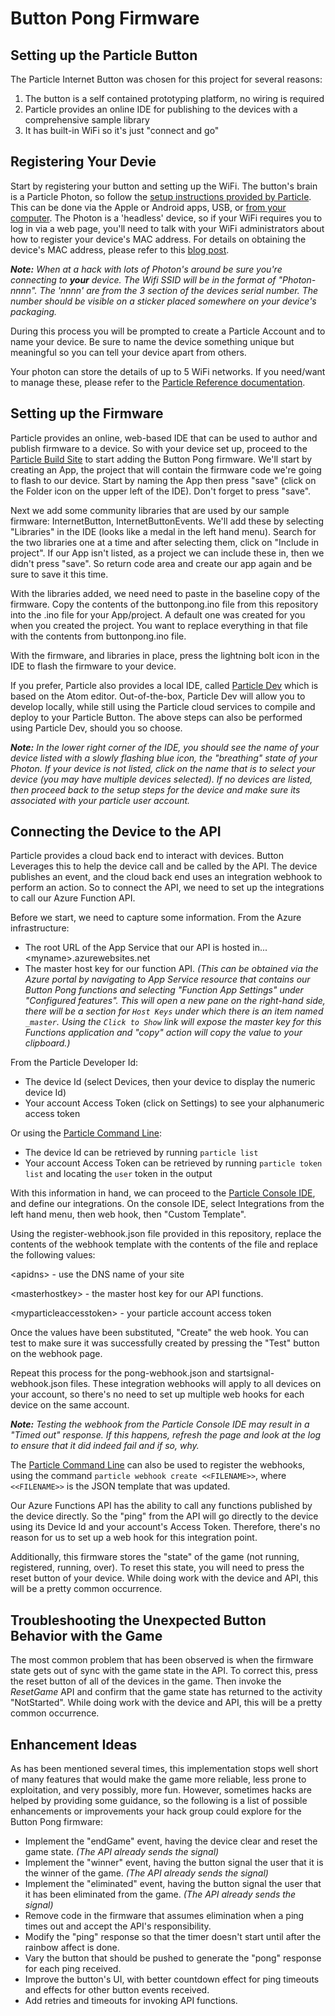 # Button Pong Firmware

## Setting up the Particle Button

The Particle Internet Button was chosen for this project for several reasons:

1. The button is a self contained prototyping platform, no wiring is required
1. Particle provides an online IDE for publishing to the devices with a comprehensive sample library
1. It has built-in WiFi so it's just "connect and go"

## Registering Your Devie

Start by registering your button and setting up the WiFi. The button's brain is a Particle Photon, so follow the [setup instructions provided by Particle](https://docs.particle.io/guide/tools-and-features/button/core/). This can be done via the Apple or Android apps, USB, or [from your computer](https://setup.particle.io/). The Photon is a 'headless' device, so if your WiFi requires you to log in via a web page, you'll need to talk with your WiFi administrators about how to register your device's MAC address. For details on obtaining the device's MAC address, please refer to this [blog post](https://blog.jongallant.com/2015/08/particle-photon-mac-address/).

_**Note:** When at a hack with lots of Photon's around be sure you're connecting to **your** device. The Wifi SSID will be in the format of "Photon-nnnn". The 'nnnn' are from the 3 section of the devices serial number. The number should be visible on a sticker placed somewhere on your device's packaging._

During this process you will be prompted to create a Particle Account and to name your device. Be sure to name the device something unique but meaningful so you can tell your device apart from others.

Your photon can store the details of up to 5 WiFi networks. If you need/want to manage these, please refer to the [Particle Reference documentation](https://docs.particle.io/reference/firmware/photon/#setcredentials-).

## Setting up the Firmware

Particle provides an online, web-based IDE that can be used to author and publish firmware to a device. So with your device set up, proceed to the [Particle Build Site](https://build.particle.io) to start adding the Button Pong firmware.  We'll start by creating an App, the project that will contain the firmware code we're going to flash to our device. Start by naming the App then press "save" (click on the Folder icon on the upper left of the IDE). Don't forget to press "save".

Next we add some community libraries that are used by our sample firmware: InternetButton, InternetButtonEvents. We'll add these by selecting "Libraries" in the IDE (looks like a medal in the left hand menu). Search for the two libraries one at a time and after selecting them, click on "Include in project". If our App isn't listed, as a project we can include these in, then we didn't press "save". So return code area and create our app again and be sure to save it this time.

With the libraries added, we need need to paste in the baseline copy of the firmware. Copy the contents of the buttonpong.ino file from this repository into the .ino file for your App/project. A default one was created for you when you created the project. You want to replace everything in that file with the contents from buttonpong.ino file.

With the firmware, and libraries in place, press the lightning bolt icon in the IDE to flash the firmware to your device.

If you prefer, Particle also provides a local IDE, called [Particle Dev](https://docs.particle.io/guide/tools-and-features/dev/) which is based on the Atom editor.  Out-of-the-box, Particle Dev will allow you to develop locally, while still using the Particle cloud services to compile and deploy to your Particle Button.  The above steps can also be performed using Particle Dev, should you so choose.

_**Note:** In the lower right corner of the IDE, you should see the name of your device listed with a slowly flashing blue icon, the "breathing" state of your Photon. If your device is not listed, click on the name that is to select your device (you may have multiple devices selected). If no devices are listed, then proceed back to the setup steps for the device and make sure its associated with your particle user account._

## Connecting the Device to the API

Particle provides a cloud back end to interact with devices. Button Leverages this to help the device call and be called by the API. The device publishes an event, and the cloud back end uses an integration webhook to perform an action. So to connect the API, we need to set up the integrations to call our Azure Function API.

Before we start, we need to capture some information. From the Azure infrastructure:

- The root URL of the App Service that our API is hosted in... \<myname\>.azurewebsites.net
- The master host key for our function API.  _(This can be obtained via the Azure portal by navigating to App Service resource that contains our Button Pong functions and selecting "Function App Settings" under "Configured features". This will open a new pane on the right-hand side, there will be a section for `Host Keys` under which there is an item named `_master`.   Using the `Click to Show` link will expose the master key for this Functions application and "copy" action will copy the value to your clipboard.)_

From the Particle Developer Id:

- The device Id (select Devices, then your device to display the numeric device Id)
- Your account Access Token (click on Settings) to see your alphanumeric access token

Or using the [Particle Command Line](https://docs.particle.io/guide/tools-and-features/cli/photon/):

- The device Id can be retrieved by running `particle list`
- Your account Access Token can be retrieved by running `particle token list` and locating the `user` token in the output

With this information in hand, we can proceed to the [Particle Console IDE](https://console.particle.io), and define our integrations. On the console IDE, select Integrations from the left hand menu, then web hook, then "Custom Template".

Using the register-webhook.json file provided in this repository, replace the contents of the webhook template with the contents of the file and replace the following values:

\<apidns\> - use the DNS name of your site

\<masterhostkey\> - the master host key for our API functions.

\<myparticleaccesstoken\> - your particle account access token

Once the values have been substituted, "Create" the web hook. You can test to make sure it was successfully created by pressing the "Test" button on the webhook page.

Repeat this process for the pong-webhook.json and startsignal-webhook.json files. These integration webhooks will apply to all devices on your account, so there's no need to set up multiple web hooks for each device on the same account.

_**Note:** Testing the webhook from the Particle Console IDE may result in a "Timed out" response. If this happens, refresh the page and look at the log to ensure that it did indeed fail and if so, why._

The [Particle Command Line](https://docs.particle.io/guide/tools-and-features/cli/photon/) can also be used to register the webhooks, using the command `particle webhook create <<FILENAME>>`, where `<<FILENAME>>` is the JSON template that was updated.

Our Azure Functions API has the ability to call any functions published by the device directly. So the "ping" from the API will go directly to the device using its Device Id and your account's Access Token. Therefore, there's no reason for us to set up a web hook for this integration point.

Additionally, this firmware stores the "state" of the game (not running, registered, running, over). To reset this state, you will need to press the reset button of your device. While doing work with the device and API, this will be a pretty common occurrence.

## Troubleshooting the Unexpected Button Behavior with the Game

The most common problem that has been observed is when the firmware state gets out of sync with the game state in the API.  To correct this, press the reset button of all of the devices in the game.  Then invoke the _ResetGame_ API and confirm that the game state has returned to the activity "NotStarted".  While doing work with the device and API, this will be a pretty common occurrence.

## Enhancement Ideas

As has been mentioned several times, this implementation stops well short of many features that would make the game more reliable, less prone to exploitation, and very possibly, more fun. However, sometimes hacks are helped by providing some guidance, so the following is a list of possible enhancements or improvements your hack group could explore for the Button Pong firmware:

- Implement the "endGame" event, having the device clear and reset the game state.  _(The API already sends the signal)_
- Implement the "winner" event, having the button signal the user that it is the winner of the game.  _(The API already sends the signal)_
- Implement the "eliminated" event, having the button signal the user that it has been eliminated from the game. _(The API already sends the signal)_
- Remove code in the firmware that assumes elimination when a ping times out and accept the API's responsibility.
- Modify the "ping" response so that the timer doesn't start until after the rainbow affect is done.
- Vary the button that should be pushed to generate the "pong" response for each ping received.
- Improve the button's UI, with better countdown effect for ping timeouts and effects for other button events received.
- Add retries and timeouts for invoking API functions.
